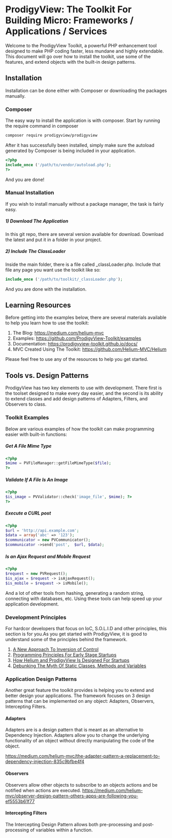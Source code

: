 # ProdigyView: The Toolkit For Building Micro: Frameworks / Applications / Services

Welcome to the ProdigyView Toolkit, a powerful PHP enhancement tool designed to make PHP coding faster, less mundane and highly extendable. This document will go over how to install the toolkit, use some of the features, and extend objects with the built-in design patterns.

## Installation

Installation can be done either with Composer or downloading the packages manually.

### Composer

The easy way to install the application is with composer. Start by running the require command in composer

```bash
composer require prodigyview/prodigyview
```

After it has successfully been installed, simply make sure the autoload generated by Composer is being included in your application.

```php
<?php
include_once ('/path/to/vendor/autoload.php');
?>
```

And you are done!

### Manual Installation

If you wish to install manually without a package manager, the task is fairly easy.

##### 1) Download The Application

In this git repo, there are several version available for download. Download the latest and put it in a folder in your project.

##### 2) Include The ClassLoader

Inside the main folder, there is a file called _classLoader.php. Include that file any page you want use the toolkit like so:

```php
include_once ('/path/to/toolkit/_classLoader.php');
```

And you are done with the installation.

## Learning Resources
Before getting into the examples below, there are several materials available to help you learn how to use the toolkit:

1. The Blog: https://medium.com/helium-mvc
2. Examples: https://github.com/ProdigyView-Toolkit/examples
3. Documentation: https://prodigyview-toolkit.github.io/docs/
4. MVC Created Using The Toolkit: https://github.com/Helium-MVC/Helium

Please feel free to use any of the resources to help you get started.

## Tools vs. Design Patterns

ProdigyView has two key elements to use with development. There first is the toolset designed to make every day easier, and the second is its ability to extend classes and add design patterns of Adapters, Filters, and Observers to class.

### Toolkit Examples

Below are various examples of how the toolkit can make programming easier with built-in functions:

##### Get A File Mime Type
```php
<?php
$mime = PVFileManager::getFileMimeType($file);
?>
```

##### Validate If A File Is An Image
```php
<?php
$is_image = PVValidator::check('image_file', $mime); ?>
?>
```

##### Execute a CURL post
```php
<?php
$url = 'http://api.example.com';
$data = array('abc' => '123');
$communicator = new PVCommunicator();
$communicator ->send('post',  $url, $data);
```

##### Is an Ajax Request and Mobile Request
```php
<?php
$request = new PVRequest();
$is_ajax = $request -> isAjaxRequest();
$is_mobile = $request -> isMobile();
```

And a lot of other tools from hashing, generating a random string, connecting with databases, etc. Using these tools can help speed up your application development.

### Development Principles

For hardcor developers that focus on IoC, S.O.L.I.D and other principles, this section is for you.As you get started with ProdigyView, it is good to understand some of the principles behind the framework.

1.  [A New Approach To Inversion of Control ](https://medium.com/helium-mvc/a-new-approach-to-inversion-of-control-with-prodigyview-e15a34cff0d "A New Approach To Inversion of Control ")
2. [Programming Principles For Early Stage Startups](https://medium.com/helium-mvc/programming-principles-for-early-stage-startups-1215ad14bcb8 "Programming Principles For Early Stage Startups")
3. [How Helium and ProdigyView Is Designed For Startups](https://medium.com/helium-mvc/how-helium-and-prodigyview-is-designed-for-startups-a0e4c53edd32 "How Helium and ProdigyView Is Designed For Startups")
4.  [Debunking The Myth Of Static Classes, Methods and Variables](https://medium.com/helium-mvc/debunking-the-myth-of-static-classes-methods-and-variables-8059472a1bc7 "Debunking The Myth Of Static Classes, Methods and Variables")

### Application Design Patterns

Another great feature the toolkit provides is helping you to extend and better design your applications. The framework focuses on 3 design patterns that can be implemented on any object: Adapters, Observers,
Intercepting Filters.

#### Adapters
Adapters are is a design pattern that is meant as an alternative to Dependency Injection. Adapters allow you to change the underlying functionality of an object without directly manipulating the code of the object.

https://medium.com/helium-mvc/the-adapter-pattern-a-replacement-to-dependency-injection-835c9bfbe4f4

#### Observers
Observers allow other objects to subscribe to an objects actions and be notified when actions are executed.
https://medium.com/helium-mvc/observer-design-pattern-others-apps-are-following-you-ef5553b61f77

#### Intercepting Filters
The Intercepting Design Pattern allows both pre-processing and post-processing of variables within a function.




